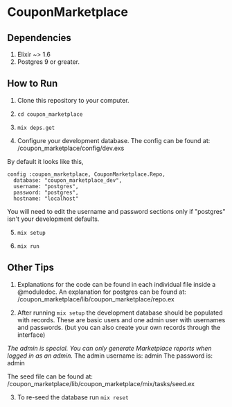 # CouponMarketplace

## Dependencies
1. Elixir ~> 1.6
2. Postgres 9 or greater.

## How to Run
1. Clone this repository to your computer.

2. `cd coupon_marketplace`

3. `mix deps.get`

4. Configure your development database. The config can be found at:
/coupon_marketplace/config/dev.exs

By default it looks like this,
```
config :coupon_marketplace, CouponMarketplace.Repo,
  database: "coupon_marketplace_dev",
  username: "postgres",
  password: "postgres",
  hostname: "localhost"
```
You will need to edit the username and password sections
only if "postgres" isn't your development defaults.

5. `mix setup`

6. `mix run`

## Other Tips
1. Explanations for the code can be found in each
individual file inside a @moduledoc.
An explanation for postgres can be found at:
/coupon_marketplace/lib/coupon_marketplace/repo.ex

2. After running `mix setup` the development
database should be populated with records.
These are basic users and one admin user with
usernames and passwords. (but you can also create your 
own records through the interface)

*The admin is special. You can only generate Marketplace
reports when logged in as an admin.*
The admin username is: admin
The password is: admin

The seed file can be found at:
/coupon_marketplace/lib/coupon_marketplace/mix/tasks/seed.ex

3. To re-seed the database run `mix reset`
